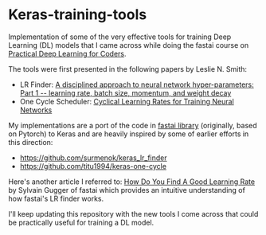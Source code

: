 # Keras-training-tools 

Implementation of some of the very effective tools for training Deep Learning (DL) models that I came across while doing the fastai course on [Practical Deep Learning for Coders](https://course.fast.ai/). 

The tools were first presented in the following papers by Leslie N. Smith:
- LR Finder: [A disciplined approach to neural network hyper-parameters: Part 1 -- learning rate, batch size, momentum, and weight decay](https://arxiv.org/abs/1803.09820)
- One Cycle Scheduler: [Cyclical Learning Rates for Training Neural Networks](https://arxiv.org/abs/1506.01186)

My implementations are a port of the code in [fastai library](https://github.com/fastai/fastai) (originally, based on Pytorch) to Keras and are heavily inspired by some of earlier efforts in this direction:

- https://github.com/surmenok/keras_lr_finder
- https://github.com/titu1994/keras-one-cycle

Here's another article I referred to: [How Do You Find A Good Learning Rate](https://sgugger.github.io/how-do-you-find-a-good-learning-rate.html) by Sylvain Gugger of fastai which provides an intuitive understanding of how fastai's LR finder works. 

I'll keep updating this repository with the new tools I come across that could be practically useful for training a DL model.
